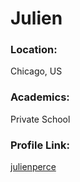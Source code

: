 # Julien

### Location:
Chicago, US

### Academics:
Private School 

### Profile Link:
[julienperce](https://github.com/julienperce)